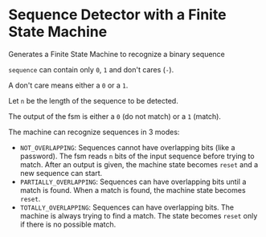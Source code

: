 # Sequence Detector with a Finite State Machine
Generates a Finite State Machine to recognize a binary sequence

`sequence` can contain only `0`, `1` and don't cares (`-`).

A don't care means either a `0` or a `1`.

Let `n` be the length of the sequence to be detected.

The output of the fsm is either a `0` (do not match) or a `1` (match).

The machine can recognize sequences in 3 modes:
- `NOT_OVERLAPPING`: Sequences cannot have overlapping bits (like a password). The fsm reads `n` bits of the input sequence before trying to match.
  After an output is given, the machine state becomes `reset` and a new sequence can start.
- `PARTIALLY_OVERLAPPING`: Sequences can have overlapping bits until a match is found. When a match is found, the machine state becomes `reset`.
- `TOTALLY_OVERLAPPING`: Sequences can have overlapping bits. The machine is always trying to find a match. The state becomes `reset` only if there is no possible match.
